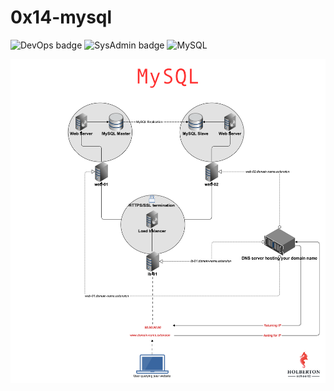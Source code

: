 # 0x14-mysql

![DevOps badge](https://img.shields.io/badge/DevOps-CC5500)
![SysAdmin badge](https://img.shields.io/badge/SysAdmin-CC5500)
![MySQL](https://img.shields.io/badge/MySQL-CC5500)

![mysql image](https://github.com/peterodero561/alx-system_engineering-devops/blob/master/0x14-mysql/mysql.png)
